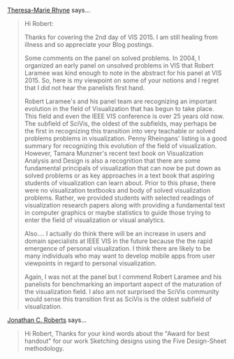 <a href="http://theresamarierhyne.com/Theresa-Marie_Rhynes_Viewpoint/Welcome.html" rel="nofollow noopener" target="_blank">Theresa-Marie Rhyne</a> says…
>	Hi Robert:
>	
>	Thanks for covering the 2nd day of VIS 2015.  I am still healing from illness and so appreciate your Blog postings.
>	
>	Some comments on the panel on solved problems.  In 2004, I organized an early panel on unsolved problems in VIS that Robert Laramee was kind enough to note in the abstract for his panel at VIS 2015.  So, here is my viewpoint on some of your notions and I regret that I did not hear the panelists first hand.
>	
>	Robert Laramee's and his panel team are recognizing an important evolution in the field of Visualization that has begun to take place.  This field and even the IEEE VIS conference is over 25 years old now.  The subfield of SciVis, the oldest of the subfields, may perhaps be the first in recognizing this transition into very teachable or solved problems problems in visualization.  Penny Rheingans' listing is a good summary for recognizing this evolution of the field of visualization.  However, Tamara Munzner's recent text book on Visualization Analysis and Design is also a recognition that there are some fundamental principals of visualization that can now be put down as solved problems or as key approaches in a text book that aspiring students of visualization can learn about. Prior to this phase, there were no visualization textbooks and body of solved visualization problems.  Rather, we provided students with selected readings of visualization research papers along with providing a fundamental text in computer graphics or maybe statistics to guide those trying to enter the field of visualization or visual analytics.
>	
>	Also.... I actually do think there will be an increase in users and domain specialists at IEEE VIS in the future because the the rapid emergence of personal visualization.  I think there are likely to be many individuals who may want to develop mobile apps from user viewpoints in regard to personal visualization. 
>	
>	Again, I was not at the panel but I commend  Robert Laramee and his panelists for benchmarking an important aspect of the maturation of the visualization field.  I also am not surprised the SciVis community would sense this transition first as SciVis is the oldest subfield of visualization.

<a href="http://fds.design" rel="nofollow noopener" target="_blank">Jonathan C. Roberts</a> says…
>	Hi Robert,
>	Thanks for your kind words about the "Award for best handout" for our work  Sketching designs using the Five Design-Sheet methodology.
